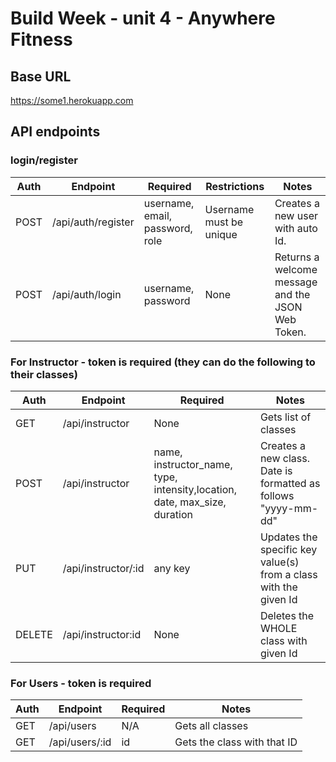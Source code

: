 #  Build Week - unit 4 - Anywhere Fitness

## Base URL
https://some1.herokuapp.com


## API endpoints

### login/register

| Auth | Endpoint           | Required                        | Restrictions | Notes                                             |
| -----| ------------------ | --------------------------------| -------------| ------------------------------------------------- |
| POST | /api/auth/register | username, email, password, role | Username must be unique| Creates a new user with auto Id.        |
| POST | /api/auth/login    | username, password              | None         | Returns a welcome message and the JSON Web Token. |

### For Instructor - token is required (they can do the following to their classes)

| Auth   | Endpoint                         | Required         | Notes                                                           |
| ------ | -------------------------------- | ---------------- | --------------------------------------------------------------- |
| GET    | /api/instructor     | None             | Gets list of classes                                            |
| POST   | /api/instructor     | name, instructor_name, type, intensity,location, date, max_size, duration  | Creates a new class. Date is formatted as follows "yyyy-mm-dd" |
| PUT    | /api/instructor/:id | any key          | Updates the specific key value(s) from a class with the given Id|
| DELETE | /api/instructor:id  | None             | Deletes the WHOLE class with given Id                           |

### For Users - token is required

| Auth | Endpoint                    | Required |  Notes                                                            |
| ---- | --------------------------- | -------- |  ---------------------------------------------------------------- |
| GET  | /api/users     | N/A      |  Gets all classes                                                              |
| GET  | /api/users/:id | id       |  Gets the class with that ID                                                   |
